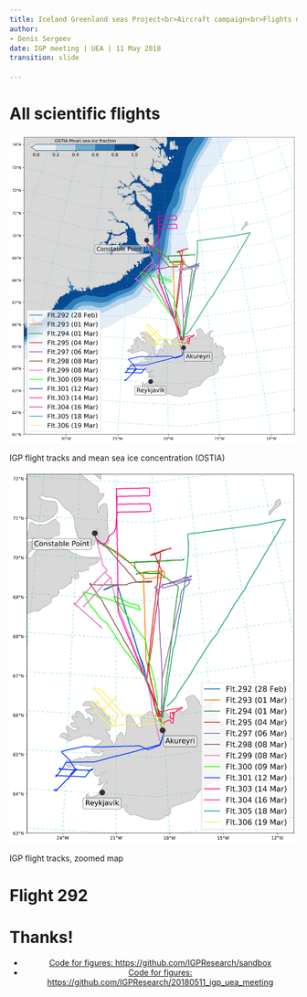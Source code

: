 ```yaml
---
title: Iceland Greenland seas Project<br>Aircraft campaign<br>Flights overview
author:
- Denis Sergeev
date: IGP meeting | UEA | 11 May 2018
transition: slide

---
```


# All scientific flights 
<div class="w45">
  <img src="media/igp_all_sci_flights_map_grid_mean_seaice.png">
  <p class="lcred">IGP flight tracks and mean sea ice concentration (OSTIA)</p>
</div>
<div class="w45">
  <img src="media/igp_all_sci_flights_map_grid_zoom.png">
  <p class="lcred">IGP flight tracks, zoomed map</p>
</div>

# Flight 292 


# Thanks!
<center class="fragment fade-in">
<ul class="icon-list">
  <li><a href="https://github.com/IGPResearch/sandbox"><i class="fa fa-github -square fa-lg"></i>Code for figures: https://github.com/IGPResearch/sandbox</a></li>
  <li><a href="https://github.com/IGPResearch/20180511_igp_uea_meeting"><i class="fa fa-github -square fa-lg"></i>Code for figures: https://github.com/IGPResearch/20180511_igp_uea_meeting</a></li>
</ul>
</center>

<!--
-->
